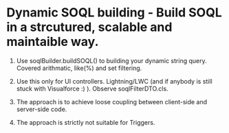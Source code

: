 # Dynamic SOQL building - Build SOQL in a strcutured, scalable and maintaible way.

1. Use soqlBuilder.buildSOQL() to building your dynamic string query. Covered arithmatic, like(%) and set filtering.

2. Use this only for UI controllers. Lightning/LWC (and if anybody is still stuck with Visualforce :) ). Observe soqlFilterDTO.cls.

3. The approach is to achieve loose coupling between client-side and server-side code.

4. The approach is strictly not suitable for Triggers.
